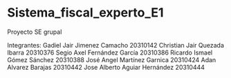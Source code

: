 # Sistema_fiscal_experto_E1
Proyecto SE grupal

Integrantes:
Gadiel Jair Jimenez Camacho     20310142
Christian Jair Quezada Ibarra   20310376
Segio Axel Fernández García     20310386
Ricardo Ismael Gómez Sánchez    20310388
José Angel Martínez Garnica     20310424
Adan Alvarez Barajas            20310442
Jose Alberto Aguiar Hernández   20310444
